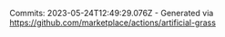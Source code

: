 Commits: 2023-05-24T12:49:29.076Z - Generated via https://github.com/marketplace/actions/artificial-grass
<br>
